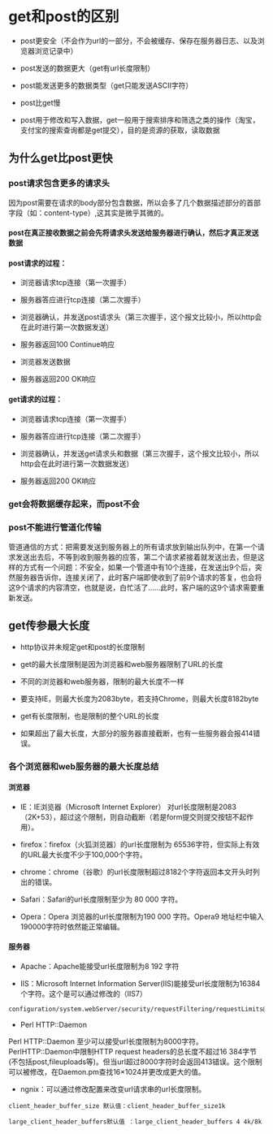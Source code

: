 # get和post的区别

- post更安全（不会作为url的一部分，不会被缓存、保存在服务器日志、以及浏览器浏览记录中）

- post发送的数据更大（get有url长度限制）

- post能发送更多的数据类型（get只能发送ASCII字符）

- post比get慢

- post用于修改和写入数据，get一般用于搜索排序和筛选之类的操作（淘宝，支付宝的搜索查询都是get提交），目的是资源的获取，读取数据

## 为什么get比post更快

### post请求包含更多的请求头

  因为post需要在请求的body部分包含数据，所以会多了几个数据描述部分的首部字段（如：content-type）,这其实是微乎其微的。

#### post在真正接收数据之前会先将请求头发送给服务器进行确认，然后才真正发送数据

#### post请求的过程：

- 浏览器请求tcp连接（第一次握手）

- 服务器答应进行tcp连接（第二次握手）

- 浏览器确认，并发送post请求头（第三次握手，这个报文比较小，所以http会在此时进行第一次数据发送）

- 服务器返回100 Continue响应

- 浏览器发送数据

- 服务器返回200 OK响应

#### get请求的过程：

- 浏览器请求tcp连接（第一次握手）

- 服务器答应进行tcp连接（第二次握手）

- 浏览器确认，并发送get请求头和数据（第三次握手，这个报文比较小，所以http会在此时进行第一次数据发送）

- 服务器返回200 OK响应

### get会将数据缓存起来，而post不会

### post不能进行管道化传输

管道通信的方式：把需要发送到服务器上的所有请求放到输出队列中，在第一个请求发送出去后，不等到收到服务器的应答，第二个请求紧接着就发送出去，但是这样的方式有一个问题：不安全，如果一个管道中有10个连接，在发送出9个后，突然服务器告诉你，连接关闭了，此时客户端即使收到了前9个请求的答复，也会将这9个请求的内容清空，也就是说，白忙活了……此时，客户端的这9个请求需要重新发送。

## get传参最大长度
- http协议并未规定get和post的长度限制

- get的最大长度限制是因为浏览器和web服务器限制了URL的长度

- 不同的浏览器和web服务器，限制的最大长度不一样

- 要支持IE，则最大长度为2083byte，若支持Chrome，则最大长度8182byte

- get有长度限制，也是限制的整个URL的长度
- 如果超出了最大长度，大部分的服务器直接截断，也有一些服务器会报414错误。

### 各个浏览器和web服务器的最大长度总结

#### 浏览器

- IE：IE浏览器（Microsoft Internet Explorer） 对url长度限制是2083（2K+53），超过这个限制，则自动截断（若是form提交则提交按钮不起作用）。

- firefox：firefox（火狐浏览器）的url长度限制为 65536字符，但实际上有效的URL最大长度不少于100,000个字符。

- chrome：chrome（谷歌）的url长度限制超过8182个字符返回本文开头时列出的错误。

- Safari：Safari的url长度限制至少为 80 000 字符。

- Opera：Opera 浏览器的url长度限制为190 000 字符。Opera9 地址栏中输入190000字符时依然能正常编辑。

#### 服务器

- Apache：Apache能接受url长度限制为8 192 字符

- IIS：Microsoft Internet Information Server(IIS)能接受url长度限制为16384个字符。这个是可以通过修改的（IIS7）
```xml
configuration/system.webServer/security/requestFiltering/requestLimits@maxQueryStringsetting.<requestLimitsmaxQueryString="length"/>
```
- Perl HTTP::Daemon

Perl HTTP::Daemon 至少可以接受url长度限制为8000字符。PerlHTTP::Daemon中限制HTTP request headers的总长度不超过16 384字节(不包括post,fileuploads等)。但当url超过8000字符时会返回413错误。这个限制可以被修改，在Daemon.pm查找16×1024并更改成更大的值。

- ngnix：可以通过修改配置来改变url请求串的url长度限制。
```
client_header_buffer_size 默认值：client_header_buffer_size1k

large_client_header_buffers默认值 ：large_client_header_buffers 4 4k/8k
```

